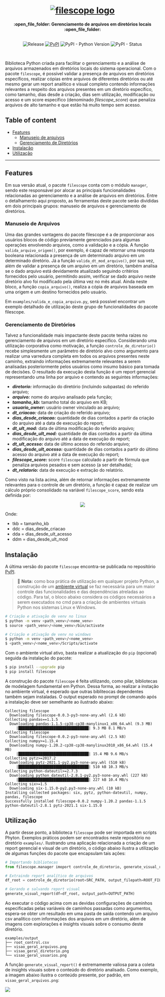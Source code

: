 <h1 align="center">
  <a href="https://pypi.org/project/filescope/"><img src="https://i.imgur.com/qgT6wPW.png" alt="filescope logo"></a>
</h1>

<div align="center">
  <strong>:open_file_folder: Gerenciamento de arquivos em diretórios locais :open_file_folder:</strong>
</div>
<br/>

<div align="center">  
  
  ![Release](https://img.shields.io/badge/release-ok-brightgreen)
  [![PyPI](https://img.shields.io/pypi/v/filescope?color=blueviolet)](https://pypi.org/project/filescope/)
  ![PyPI - Python Version](https://img.shields.io/pypi/pyversions/filescope?color=green)
  ![PyPI - Status](https://img.shields.io/pypi/status/filescope)

</div>
<br/>

Biblioteca Python criada para facilitar o gerenciamento e a análise de arquivos armazenados em diretórios locais do sistema operacional. Com o pacote `filescope`, é possível validar a presença de arquivos em diretórios específicos, realizar cópias entre arquivos de diferentes diretórios ou até mesmo gerar um report analítico e visual completo contendo informações relevantes a respeito dos arquivos presentes em um diretório específico, como tamanho, dias desde a criação, dias sem utilização, modificação ou acesso e um score específico (denominado *filescope_score*) que penaliza arquivos de alto tamanho e que estão há muito tempo sem acesso.

## Table of content

- [Features](#features)
    - [Manuseio de arquivos](#manuseio-de-arquivos)
    - [Gerenciamento de Diretórios](#gerenciamento-de-diretórios)
- [Instalação](#instalação)
- [Utilização](#utilização)

___

## Features

Em sua versão atual, o pacote `filescope` conta com o módulo `manager`, sendo este responsável por alocar as principais funcionalidades relacionadas ao gerenciamento e a análise de arquivos em diretórios. Entre o detalhamento aqui proposto, as ferramentas deste pacote serão divididas em dois principais grupos: manuseio de arquivos e gerenciamento de diretórios.

### Manuseio de Arquivos

Uma das grandes vantagens do pacote filescope é a de proporcionar aos usuários blocos de código previamente gerenciados para algumas operações envolvendo arquivos, como a validação e a cópia. A função `valida_arquivo_origem()`, por exemplo, é capaz de retornar uma resposta booleana relacionada a presença de um determinado arquivo em um determinado diretório. Já a função `valida_dt_mod_arquivo()`, por sua vez, além de validar a presença de um arquivo em um diretório, também analisa se o dado arquivo está devidamente atualizado seguindo critérios fornecidos pelo usuário, permitindo assim, verificar se dado arquivo neste diretório alvo foi modificado pela última vez no mês atual. Ainda neste bloco, a função `copia_arquivo()`, realiza a cópia de arquivos baseada em uma origem e um destino fornecidos pelo usuário.

Em `examples/valida_e_copia_arquivo.py`, será possível encontrar um exemplo detalhado de utilização deste grupo de funcionalidades do pacote filescope.

### Gerenciamento de Diretórios

Talvez a funcionalidade mais impactante deste pacote tenha raízes no gerenciamento de arquivos em um diretório específico. Considerando uma utilização corporativa como motivação, a função `controle_de_diretorio()` recebe simplesmente um parâmetro de diretório alvo como argumento para realizar uma varredura completa em todos os arquivos presentes neste caminho, extraindo informações extremamente relevantes a serem analisadas posteriormente pelos usuários como insumo básico para tomada de decisões. O resultado da execução desta função é um report gerencial representando uma linha por arquivo e contendo as seguintes informações:

* **_diretorio:_** informação do diretório (incluindo subpastas) do referido arquivo;
* **_arquivo:_** nome do arquivo analisado pela função;
* **_tamanho_kb:_** tamanho total do arquivo em KB;
* **_usuario_owner:_** usuário owner vinculado ao arquivo;
* **_dt_criacao:_** data de criação do referido arquivo;
* **_dias_desde_criacao:_** quantidade de dias contados a partir da criação do arquivo até a data de execução do report;
* **_dt_ult_mod:_** data de última modificação do referido arquivo;
* **_dias_desde_ult_mod:_** quantidade de dias contados a partir da última modificação do arquivo até a data de execução do report;
* **_dt_ult_acesso:_** data de último acesso do referido arquivo;
* **_dias_desde_ult_acesso:_** quantidade de dias contados a partir do último acesso do arquivo até a data de execução do report;
* **_filescope_score:_** score `filescope` calculado a partir de fórmula que penaliza arquivos pesados e sem acesso (a ser detalhada);
* **_dt_relatorio:_** data de execução e extração do relatório.

Como visto na lista acima, além de retornar informações extremamente relevantes para o controle de um diretório, a função é capaz de realizar um cálculo próprio consolidado na variável `filescope_score`, sendo esta definida por:

<div align="center">
  <img src="https://render.githubusercontent.com/render/math?math=\text{filescope}_\text{score}=2\text{tkb} \times \text{ddc} \times 2\text{dda} \times \text{ddm}">
</div>

Onde:
* tkb = tamanho_kb
* ddc = dias_desde_criacao
* dda = dias_desde_ult_acesso
* ddm = dias_desde_ult_mod

## Instalação

A última versão do pacote `filescope` encontra-se publicada no repositório <a href="https://pypi.org/project/filescope/">PyPI</a>.

> :pushpin: **Nota:** como boa prática de utilização em qualquer projeto Python, a construção de um <a href="https://realpython.com/python-virtual-environments-a-primer/">ambiente virtual</a> se faz necessária para um maior controle das funcionalidades e das dependências atreladas ao código. Para tal, o bloco abaixo considera os códigos necessários a serem executados no cmd para a criação de ambientes virtuais Python nos sistemas Linux e Windows.
> 

```bash
# Criação e ativação de venv no linux
$ python -m venv <path_venv>/<nome_venv>
$ source <path_venv>/<nome_venv>/bin/activate

# Criação e ativação de venv no windows
$ python -m venv <path_venv>/<nome_venv>
$ <path_venv>/<nome_venv>/Scripts/activate
```

Com o ambiente virtual ativo, basta realizar a atualização do `pip` (opcional) seguida da instalação do pacote:

```bash
$ pip install --upgrade pip
$ pip install filescope
```

A construção do pacote `filescope` é feita utilizando, como pilar, bibliotecas de modelagem fundamental em Python. Dessa forma, ao realizar a instação no ambiente virtual, é esperado que outras bibliteocas dependentes também sejam instaladas. O output esperado no prompt de comando após a instalação deve ser semelhante ao ilustrado abaixo:

```
Collecting filescope
  Downloading filescope-0.0.3-py3-none-any.whl (2.6 kB)
Collecting pandas==1.1.5
  Downloading pandas-1.1.5-cp38-cp38-manylinux1_x86_64.whl (9.3 MB)
     |████████████████████████████████| 9.3 MB 8.1 MB/s 
Collecting filescope
  Downloading filescope-0.0.2-py3-none-any.whl (2.5 kB)
Collecting numpy>=1.15.4
  Downloading numpy-1.20.2-cp38-cp38-manylinux2010_x86_64.whl (15.4 MB)
     |████████████████████████████████| 15.4 MB 9.6 MB/s 
Collecting pytz>=2017.2
  Downloading pytz-2021.1-py2.py3-none-any.whl (510 kB)
     |████████████████████████████████| 510 kB 10.3 MB/s 
Collecting python-dateutil>=2.7.3
  Downloading python_dateutil-2.8.1-py2.py3-none-any.whl (227 kB)
     |████████████████████████████████| 227 kB 10.4 MB/s 
Collecting six>=1.5
  Downloading six-1.15.0-py2.py3-none-any.whl (10 kB)
Installing collected packages: six, pytz, python-dateutil, numpy, pandas, filescope
Successfully installed filescope-0.0.2 numpy-1.20.2 pandas-1.1.5 python-dateutil-2.8.1 pytz-2021.1 six-1.15.0
```

## Utilização

A partir desse ponto, a biblioteca `filescope` pode ser importada em scripts Phyton. Exemplos práticos podem ser encontrados neste repositório no diretório `examples/`. Ilustrando uma aplicação relacionada a criação de um report gerencial e visual de um diretório, o código abaixo ilustra a utilização de algumas funções do pacote que encapsulam tais ações:

```python
# Importando bibliotecas
from filescope.manager imoport controle_de_diretorio, generate_visual_report

# Extraindo report analítico de arquivos
df_root = controle_de_diretorio(root=SRC_PATH, output_filepath=ROOT_FILE)

# Gerando e salvando report visual
generate_visual_report(df=df_root, output_path=OUTPUT_PATH)
```

Ao executar o código acima com as devidas configurações de caminhos especificadas pelas variáveis de caminhos passadas como argumentos, espera-se obter um resultado em uma pasta de saída contendo um arquivo csv analítico com informações dos arquivos em um diretório, além de imagens com explorações e insights visuais sobre o consumo deste diretório.

```
examples/output
├── root_control.csv
├── visao_geral_arquivos.png
├── visao_geral_diretorio.png
└── visao_geral_usuarios.png
```

A função `generate_visual_report()` é extremamente valiosa para a coleta de insights visuais sobre o conteúdo do diretório analisado. Como exemplo, a imagem abaixo ilustra o conteúdo presente, por padrão, em `visao_geral_arquivos.png`:

<div allign="center">
  <img src="https://i.imgur.com/dHy8Exx.png">
</div>
